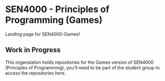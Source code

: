 # SEN4000 - Principles of Programming (Games)

Landing page for SEN4000-Games!

## Work in Progress ##
This organsiation holds repositories for the Games version of SEN4000 (Principles of Programming), you'll need to be part of the student group to access the repositories here.
